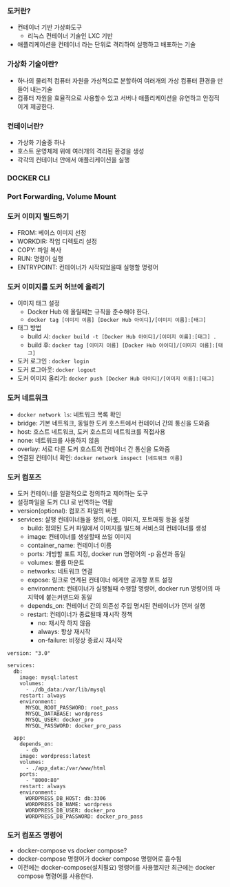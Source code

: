 
### 도커란?

* 컨테이너 기반 가상화도구
  * 리눅스 컨테이너 기술인 LXC 기반
* 애플리케이션을 컨테이너 라는 단위로 격리하여 실행하고 배포하는 기술

### 가상화 기술이란?

* 하나의 물리적 컴퓨터 자원을 가상적으로 분할하여 여러개의 가상 컴퓨터 환경을 만들어 내는기술
* 컴퓨터 자원을 효율적으로 사용할수 있고 서버나 애플리케이션을 유연하고 안정적이게 제공한다.

### 컨테이너란?

* 가상화 기술중 하나
* 호스트 운영체제 위에 여러개의 격리된 환경을 생성
* 각각의 컨테이너 안에서 애플리케이션을 실행

### DOCKER CLI

### Port Forwarding, Volume Mount

### 도커 이미지 빌드하기

* FROM: 베이스 이미지 선정
* WORKDIR: 작업 디렉토리 설정
* COPY: 파일 복사
* RUN: 명령어 실행
* ENTRYPOINT: 컨테이너가 시작되었을때 실행할 명령어

### 도커 이미지를 도커 허브에 올리기

* 이미지 태그 설정
  * Docker Hub 에 올릴때는 규칙을 준수해야 한다.
  * `docker tag [이미지 이름] [Docker Hub 아이디]/[이미지 이름]:[태그]`
* 태그 방법
  * build 시: `docker build -t [Docker Hub 아이디]/[이미지 이름]:[태그] .`
  * build 후: `docker tag [이미지 이름] [Docker Hub 아이디]/[이미지 이름]:[태그]`
* 도커 로그인 : `docker login`
* 도커 로그아웃: `docker logout`
* 도커 이미지 올리기: `docker push [Docker Hub 아이디]/[이미지 이름]:[태그]`

### 도커 네트워크

* `docker network ls`: 네트워크 목록 확인
* bridge: 기본 네트워크, 동일한 도커 호스트에서 컨테이너 간의 통신을 도와줌
* host: 호스트 네트워크, 도커 호스트의 네트워크를 직접사용
* none: 네트워크를 사용하지 않음
* overlay: 서로 다른 도커 호스트의 컨테이너 간 통신을 도와줌
* 연결된 컨테이너 확인: `docker network inspect [네트워크 이름]`

### 도커 컴포즈

* 도커 컨테이너를 일괄적으로 정의하고 제어하는 도구
* 설정파일을 도커 CLI 로 번역하는 역활
* version(optional): 컴포즈 파일의 버전
* services: 살행 컨테이너들을 정의, 아룸, 이미지, 포트매핑 등을 설정
  * build: 정의된 도커 파일에서 이미지를 빌드해 서비스의 컨테이너를 생성
  * image: 컨테이너를 생설할때 쓰일 이미지
  * container_name: 컨테이너 이름
  * ports: 개방할 포트 지정, docker run 명령어의 -p 옵션과 동일
  * volumes: 볼륨 마운트
  * networks: 네트워크 연결
  * expose: 링크로 연계된 컨테이너 에게만 공개할 포트 설정
  * environment: 컨테이너가 실행될때 수행할 명령어, docker run 명령어의 마지막에 붙는커맨드와 동일
  * depends_on: 컨테이너 간의 의존성 주입 명시된 컨테이너가 먼저 실행
  * restart: 컨테이너가 종료될때 재시작 정책
    * no: 재시작 하지 않음
    * always: 항상 재시작
    * on-failure: 비정상 종료시 재시작
```
version: "3.0"

services:
  db:
    image: mysql:latest
    volumes:
      - ./db_data:/var/lib/mysql
    restart: always
    environment:
      MYSQL_ROOT_PASSWORD: root_pass
      MYSQL_DATABASE: wordpress
      MYSQL_USER: docker_pro
      MYSQL_PASSWORD: docker_pro_pass
  
  app:
    depends_on: 
      - db
    image: wordpress:latest
    volumes:
      - ./app_data:/var/www/html
    ports:
      - "8000:80"
    restart: always
    environment:
      WORDPRESS_DB_HOST: db:3306
      WORDPRESS_DB_NAME: wordpress
      WORDPRESS_DB_USER: docker_pro
      WORDPRESS_DB_PASSWORD: docker_pro_pass 
```

### 도커 컴포즈 명령어

* docker-compose vs docker compose?
* docker-compose 명령어가 docker compose 명령어로 흡수됨
* 이전에는 docker-compose(설치필요) 명령어를 사용했지만 최근에는 docker compose 명령어를 사용한다.

